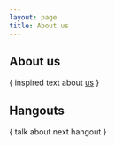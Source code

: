 ```yaml
---
layout: page 
title: About us
---
```


About us
-

{ inspired text about <a href="{{ site.root }}/people/">us</a> }

Hangouts
-

{ talk about next hangout }
